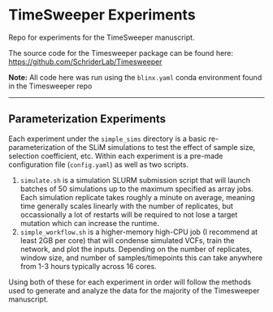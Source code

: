# TimeSweeper Experiments

Repo for experiments for the TimeSweeper manuscript.

The source code for the Timesweeper package can be found here: https://github.com/SchriderLab/Timesweeper

**Note:** All code here was run using the `blinx.yaml` conda environment found in the Timesweeper repo

---

## Parameterization Experiments

Each experiment under the `simple_sims` directory is a basic re-parameterization of the SLiM simulations to test the effect of sample size, selection coefficient, etc. Within each experiment is a pre-made configuration file (`config.yaml`) as well as two scripts. 

1. `simulate.sh` is a simulation SLURM submission script that will launch batches of 50 simulations up to the maximum specified as array jobs. Each simulation replicate takes roughly a minute on average, meaning time generally scales linearly with the number of replicates, but occassionally a lot of restarts will be required to not lose a target mutation which can increase the runtime.
2. `simple_workflow.sh` is a higher-memory high-CPU job (I recommend at least 2GB per core) that will condense simulated VCFs, train the network, and plot the inputs. Depending on the number of replicates, window size, and number of samples/timepoints this can take anywhere from 1-3 hours typically across 16 cores.

Using both of these for each experiment in order will follow the methods used to generate and analyze the data for the majority of the Timesweeper manuscript.

